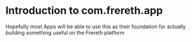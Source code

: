# Introduction to com.frereth.app

Hopefully most Apps will be able to use this as their foundation for actually building
something useful on the Frereth platform
